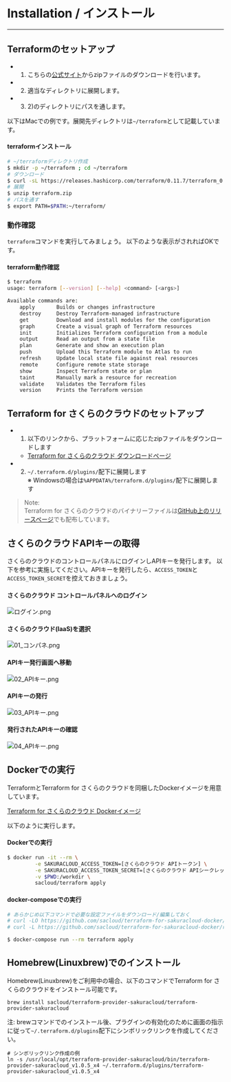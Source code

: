# Installation / インストール

---

## Terraformのセットアップ

- 1) こちらの[公式サイト](https://www.terraform.io/downloads.html)からzipファイルのダウンロードを行います。
- 2) 適当なディレクトリに展開します。
- 3) 2)のディレクトリにパスを通します。

以下はMacでの例です。展開先ディレクトリは`~/terraform`として記載しています。

#### terraformインストール

```bash
# ~/terraformディレクトリ作成
$ mkdir -p ~/terraform ; cd ~/terraform
# ダウンロード
$ curl -sL https://releases.hashicorp.com/terraform/0.11.7/terraform_0.11.7_darwin_amd64.zip > terraform.zip
# 展開
$ unzip terraform.zip
# パスを通す
$ export PATH=$PATH:~/terraform/

```

### 動作確認

`terraform`コマンドを実行してみましょう。
以下のような表示がされればOKです。

#### terraform動作確認 

```bash
$ terraform
usage: terraform [--version] [--help] <command> [<args>]

Available commands are:
    apply       Builds or changes infrastructure
    destroy     Destroy Terraform-managed infrastructure
    get         Download and install modules for the configuration
    graph       Create a visual graph of Terraform resources
    init        Initializes Terraform configuration from a module
    output      Read an output from a state file
    plan        Generate and show an execution plan
    push        Upload this Terraform module to Atlas to run
    refresh     Update local state file against real resources
    remote      Configure remote state storage
    show        Inspect Terraform state or plan
    taint       Manually mark a resource for recreation
    validate    Validates the Terraform files
    version     Prints the Terraform version
```

## Terraform for さくらのクラウドのセットアップ

- 1) 以下のリンクから、プラットフォームに応じたzipファイルをダウンロードします
  - [Terraform for さくらのクラウド ダウンロードページ](http://releases.usacloud.jp/terraform/)
- 2) `~/.terraform.d/plugins/`配下に展開します  
     ※ Windowsの場合は`%APPDATA%/terraform.d/plugins/`配下に展開します

> Note:  
Terraform for さくらのクラウドのバイナリーファイルは[GitHub上のリリースページ](https://github.com/sacloud/terraform-provider-sakuracloud/releases/latest)でも配布しています。

## さくらのクラウドAPIキーの取得

さくらのクラウドのコントロールパネルにログインしAPIキーを発行します。
以下を参考に実施してください。APIキーを発行したら、`ACCESS_TOKEN`と`ACCESS_TOKEN_SECRET`を控えておきましょう。

#### さくらのクラウド コントロールパネルへのログイン

![ログイン.png](images/login.png "ログイン.png")

#### さくらのクラウド(IaaS)を選択

![01_コンパネ.png](images/apikey01.png "01_コンパネ.png")

#### APIキー発行画面へ移動

![02_APIキー.png](images/apikey02.png "02_APIキー.png")

#### APIキーの発行

![03_APIキー.png](images/apikey03.png "03_APIキー.png")

#### 発行されたAPIキーの確認

![04_APIキー.png](images/apikey04.png "04_APIキー.png")

## Dockerでの実行

TerraformとTerraform for さくらのクラウドを同梱したDockerイメージを用意しています。

[Terraform for さくらのクラウド Dockerイメージ](https://hub.docker.com/r/sacloud/terraform/)

以下のように実行します。

#### Dockerでの実行
```bash
$ docker run -it --rm \
         -e SAKURACLOUD_ACCESS_TOKEN=[さくらのクラウド APIトークン] \
         -e SAKURACLOUD_ACCESS_TOKEN_SECRET=[さくらのクラウド APIシークレット] \
         -v $PWD:/workdir \
         sacloud/terraform apply
```

#### docker-composeでの実行
```bash
# あらかじめ以下コマンドで必要な設定ファイルをダウンロード/編集しておく
# curl -LO https://github.com/sacloud/terraform-for-sakuracloud-docker/raw/master/docker-compose.yml
# curl -L https://github.com/sacloud/terraform-for-sakuracloud-docker/raw/master/env-sample > .env

$ docker-compose run --rm terraform apply
```

## Homebrew(Linuxbrew)でのインストール		
  		  
Homebrew(Linuxbrew)をご利用中の場合、以下のコマンドでTerraform for さくらのクラウドをインストール可能です。		
		
    brew install sacloud/terraform-provider-sakuracloud/terraform-provider-sakuracloud		
		
注: brewコマンドでのインストール後、プラグインの有効化のために画面の指示に従って`~/.terraform.d/plugins`配下にシンボリックリンクを作成してください。		
	
	# シンボリックリンク作成の例	
	ln -s /usr/local/opt/terraform-provider-sakuracloud/bin/terraform-provider-sakuracloud_v1.0.5_x4 ~/.terraform.d/plugins/terraform-provider-sakuracloud_v1.0.5_x4
    
